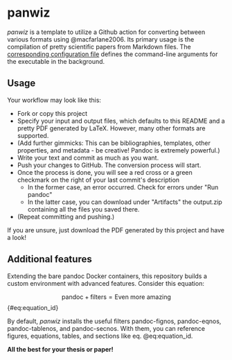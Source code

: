 # panwiz
*panwiz* is a template to utilize a Github action for converting between various formats using @macfarlane2006. Its primary usage is the compilation of pretty scientific papers from Markdown files. The [corresponding configuration file](pandoc.default.yml) defines the command-line arguments for the executable in the background.

## Usage
Your workflow may look like this:

- Fork or copy this project
- Specify your input and output files, which defaults to this README and a pretty PDF generated by LaTeX. However, many other formats are supported.
- (Add further gimmicks: This can be bibliographies, templates, other properties, and metadata - be creative! Pandoc is extremely powerful.)
- Write your text and commit as much as you want.
- Push your changes to GitHub. The conversion process will start.
- Once the process is done, you will see a red cross or a green checkmark on the right of your last commit's description
  - In the former case, an error occurred. Check for errors under "Run pandoc"
  - In the latter case, you can download under "Artifacts" the output.zip containing all the files you saved there.
- (Repeat committing and pushing.)

If you are unsure, just download the PDF generated by this project and have a look!

## Additional features
Extending the bare pandoc Docker containers, this repository builds a custom environment with advanced features. Consider this equation:

$$\text{pandoc} + \text{filters} = \text{Even more amazing}$$ {#eq:equation_id}

By default, *panwiz* installs the useful filters pandoc-fignos, pandoc-eqnos, pandoc-tablenos, and pandoc-secnos. With them, you can reference figures, equations, tables, and sections like eq. @eq:equation_id.

**All the best for your thesis or paper!**
